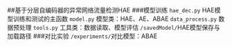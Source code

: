 ##基于分层自编码器的异常网络流量检测HAE
###模型训练
`hae_dec.py` HAE模型训练和测试的主函数
`model.py` 模型类：HAE、AE、ABAE
`data_process.py` 数据预处理
`tools.py` 工具类：数据读取、模型评估
`/savedModel/`HAE模型保存与加载路径
###对比实验
`/experiments/`对比模型：ABAE